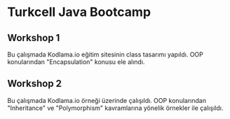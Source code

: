 
# Turkcell Java Bootcamp
## Workshop 1

Bu çalışmada Kodlama.io eğitim sitesinin class tasarımı yapıldı.
OOP konularından "Encapsulation" konusu ele alındı.

## Workshop 2

Bu çalışmada Kodlama.io örneği üzerinde çalışıldı. OOP konularından "Inheritance" ve "Polymorphism" kavramlarına yönelik örnekler ile çalışıldı.


